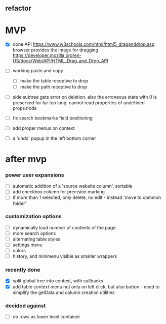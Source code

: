 

## refactor

# MVP
- [x] done API
https://www.w3schools.com/html/html5_draganddrop.asp
browser provides the image for dragging
https://developer.mozilla.org/en-US/docs/Web/API/HTML_Drag_and_Drop_API
- [ ] working paste and copy
  - [ ] make the table receptive to drop
  - [ ] make the path receptive to drop
- [ ] side subtree gets error on deletion. also the erroneous state with 0 is preserved for far too long. cannot read properties of undefined props.node

- [ ] fix search bookmarks field positioning
- [ ] add proper menus on context
- [ ] a 'undo' popup in the left bottom corner

# after mvp
### power user expansions
- [ ] automatic addition of a 'source website column', sortable
- [ ] add checkbox column for precision marking
- [ ] if more than 1 selected, only delete, no edit - instead 'move to common folder' 

### customization options
- [ ] dynamically load number of contents of the page
- [ ] more search options
- [ ] alternating table styles
- [ ] settings menu
- [ ] colors
- [ ] history, and minimenu visible as smaller wrappers

### recently done
- [x] split global tree into context, with callbacks
- [x] add table context menu not only on left click, but also button - need to simplify the getData and column creation utilities

### decided against
- [ ] do rows as lower level container
